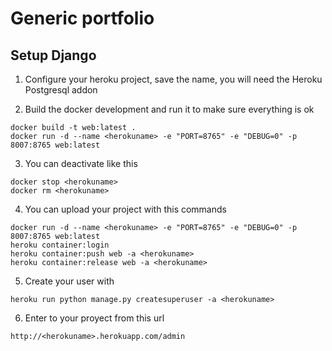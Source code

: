 # Generic portfolio

## Setup Django

1. Configure your heroku project, save the name, you will need the Heroku Postgresql addon

2. Build the docker development and run it to make sure everything is ok

```
docker build -t web:latest .
docker run -d --name <herokuname> -e "PORT=8765" -e "DEBUG=0" -p 8007:8765 web:latest
```

3. You can deactivate like this
```
docker stop <herokuname>
docker rm <herokuname>
```

4. You can upload your project with this commands
```
docker run -d --name <herokuname> -e "PORT=8765" -e "DEBUG=0" -p 8007:8765 web:latest
heroku container:login
heroku container:push web -a <herokuname>
heroku container:release web -a <herokuname>
```

5. Create your user with
```
heroku run python manage.py createsuperuser -a <herokuname>
```

6. Enter to your proyect from this url
```
http://<herokuname>.herokuapp.com/admin
```